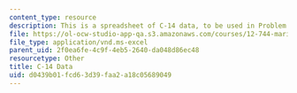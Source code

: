 ```yaml
---
content_type: resource
description: This is a spreadsheet of C-14 data, to be used in Problem Set 2.
file: https://ol-ocw-studio-app-qa.s3.amazonaws.com/courses/12-744-marine-isotope-chemistry-fall-2012/d0439b01fcd63d39faa2a18c05689049_14C_Production.xls
file_type: application/vnd.ms-excel
parent_uid: 2f0ea6fe-4c9f-4eb5-2640-da048d86ec48
resourcetype: Other
title: C-14 Data
uid: d0439b01-fcd6-3d39-faa2-a18c05689049
---
```

